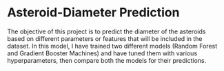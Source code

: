 # Asteroid-Diameter Prediction
The objective of this project is to predict the diameter of the asteroids based on different parameters or features that will be included in the dataset. 
In this model, I have trained two different models (Random Forest and Gradient Booster Machines) and have tuned them with various hyperparameters, then compare both the models for their predictions.
